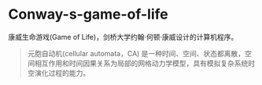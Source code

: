 # Conway-s-game-of-life
康威生命游戏(Game of Life)，剑桥大学约翰·何顿·康威设计的计算机程序。
>元胞自动机(cellular automata，CA) 是一种时间、空间、状态都离散，空间相互作用和时间因果关系为局部的网格动力学模型，具有模拟复杂系统时空演化过程的能力。

